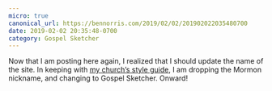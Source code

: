 ```yaml
---
micro: true
canonical_url: https://bennorris.com/2019/02/02/201902022035480700
date: 2019-02-02 20:35:48-0700
category: Gospel Sketcher
---
```


Now that I am posting here again, I realized that I should update the name of the site. In keeping with [my church’s style guide](https://www.mormonnewsroom.org/style-guide), I am dropping the Mormon nickname, and changing to Gospel Sketcher. Onward!